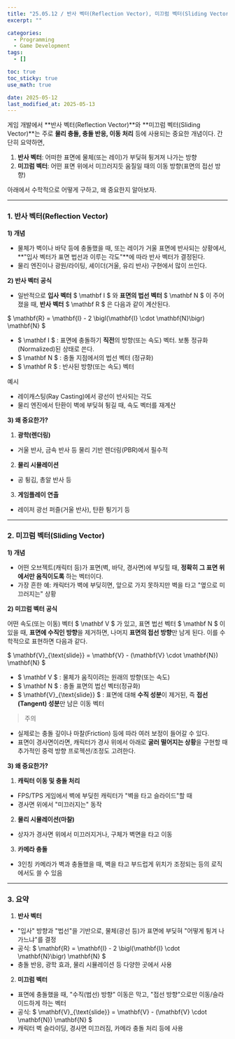 ```yaml
---
title: "25.05.12 / 반사 벡터(Reflection Vector), 미끄럼 벡터(Sliding Vector)"
excerpt: ""

categories:
  - Programming
  - Game Development
tags:
  - []

toc: true
toc_sticky: true
use_math: true

date: 2025-05-12
last_modified_at: 2025-05-13
---
```


게임 개발에서 **반사 벡터(Reflection Vector)**와 **미끄럼 벡터(Sliding Vector)**는 주로 **물리 충돌, 충돌 반응, 이동 처리** 등에 사용되는 중요한 개념이다. 간단히 요약하면,

1. **반사 벡터**: 어떠한 표면에 물체(또는 레이)가 부딪혀 튕겨져 나가는 방향
2. **미끄럼 벡터**: 어떤 표면 위에서 미끄러지듯 움질일 때의 이동 방향(표면의 접선 방향)     

아래에서 수학적으로 어떻게 구하고, 왜 중요한지 알아보자.

---

### **1\. 반사 벡터(Reflection Vector)**

**1) 개념**
- 물체가 벽이나 바닥 등에 충돌했을 때, 또는 레이가 거울 표면에 반사되는 상황에서, **"입사 벡터가 표면 법선과 이루는 각도"**에 따라 반사 벡터가 결정된다.
- 물리 엔진이나 광원/라이팅, 셰이더(거울, 유리 반사) 구현에서 많이 쓰인다.

**2) 반사 벡터 공식**
- 일반적으로 **입사 벡터** $ \mathbf I $ 와 **표면의 법선 벡터** $ \mathbf N $ 이 주어졌을 때, **반사 벡터** $ \mathbf R $ 은 다음과 같이 계산된다.

$ \mathbf{R} = \mathbf{I} - 2 \bigl(\mathbf{I} \cdot \mathbf{N}\bigr) \mathbf{N} $

- $ \mathbf I $ : 표면에 충돌하기 **직전**의 방향(또는 속도) 벡터. 보통 정규화(Normalized)된 상태로 쓴다.
- $ \mathbf N $ : 충돌 지점에서의 법선 벡터 (정규화)
- $ \mathbf R $ : 반사된 방향(또는 속도) 벡터    

예시
- 레이캐스팅(Ray Casting)에서 광선이 반사되는 각도
- 물리 엔진에서 탄환이 벽에 부딪혀 튕길 때, 속도 벡터를 재계산    

**3) 왜 중요한가?**

1. **광학(렌더링)**
  - 거울 반사, 금속 반사 등 물리 기반 렌더링(PBR)에서 필수적

2. **물리 시뮬레이션**
  - 공 튕김, 총알 반사 등

3. **게임플레이 연출**
  - 레이저 광선 퍼즐(거울 반사), 탄환 튕기기 등

---

### **2\. 미끄럼 벡터(Sliding Vector)**

**1) 개념**
- 어떤 오브젝트(캐릭터 등)가 표면(벽, 바닥, 경사면)에 부딪힐 때, **정확히 그 표면 위에서만 움직이도록** 하는 벡터이다.
- 가장 흔한 예: 캐릭터가 벽에 부딪히면, 앞으로 가지 못하지만 벽을 타고 "옆으로 미끄러지는" 상황    

**2) 미끄럼 벡터 공식**

어떤 속도(또는 이동) 벡터 $ \mathbf V $ 가 있고, 표면 법선 벡터 $ \mathbf N $ 이 있을 때, **표면에 수직인 방향**을 제거하면, 나머지 **표면의 접선 방향**만 남게 된다. 이를 수학적으로 표현하면 다음과 같다.      

$ \mathbf{V}_{\text{slide}} = \mathbf{V} - (\mathbf{V} \cdot \mathbf{N}) \mathbf{N} $

- $ \mathbf V $ : 물체가 움직이려는 원래의 방향(또는 속도)
- $ \mathbf N $ : 충돌 표면의 법선 벡터(정규화)
- $ \mathbf{V}_{\text{slide}} $ : 표면에 대해 **수직 성분**이 제거된, 즉 **접선(Tangent) 성분**만 남은 이동 벡터

> 주의
  - 실제로는 충돌 깊이나 마찰(Friction) 등에 따라 여러 보정이 들어갈 수 있다.
  - 표면이 경사면이라면, 캐릭터가 경사 위에서 아래로 **굴러 떨어지는 상황**을 구현할 때 추가적인 중력 방향 프로젝션/조정도 고려한다.

**3) 왜 중요한가?**

1. **캐릭터 이동 및 충돌 처리**
  - FPS/TPS 게임에서 벽에 부딪힌 캐릭터가 "벽을 타고 슬라이드"할 때
  - 경사면 위에서 "미끄러지는" 동작

2. **물리 시뮬레이션(마찰)**
  - 상자가 경사면 위에서 미끄러지거나, 구체가 벽면을 타고 이동

3. **카메라 충돌**
  - 3인칭 카메라가 벽과 충돌했을 때, 벽을 타고 부드럽게 위치가 조정되는 등의 로직에서도 쓸 수 있음

---

### **3\. 요약**

1. **반사 벡터**
  - "입사" 방향과 "법선"을 기반으로, 물체(광선 등)가 표면에 부딪혀 "어떻게 튕겨 나가느냐"를 결정
  - 공식:  $ \mathbf{R} = \mathbf{I} - 2 \bigl(\mathbf{I} \cdot \mathbf{N}\bigr) \mathbf{N} $
  - 충돌 반응, 광학 효과, 물리 시뮬레이션 등 다양한 곳에서 사용

2. **미끄럼 벡터**
  - 표면에 충돌했을 때, "수직(법선) 방향" 이동은 막고, "접선 방향"으로만 이동/슬라이드하게 하는 벡터
  - 공식: $ \mathbf{V}_{\text{slide}} = \mathbf{V} - (\mathbf{V} \cdot \mathbf{N}) \mathbf{N} $
  - 캐릭터 벽 슬라이딩, 경사면 미끄러짐, 카메라 충돌 처리 등에 사용
  
